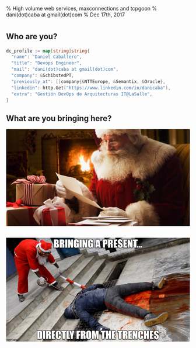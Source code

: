 % High volume web services, maxconnections and tcpgoon
% dani(dot)caba at gmail(dot)com
% Dec 17th, 2017

#

## Who are you?

```go
dc_profile := map[string]string{
  "name": "Daniel Caballero",
  "title": "Devops Engineer",
  "mail": "dani(dot)caba at gmail(dot)com",
  "company": &SchibstedPT,
  "previously_at": []company{&NTTEurope, &Semantix, &Oracle},
  "linkedin": http.Get("https://www.linkedin.com/in/danicaba"),
  "extra": "Gestión DevOps de Arquitecturas IT@LaSalle",
}
```

## What are you bringing here?
![](Santa-Claus-reading-letter-close-up.jpg)

##
![](trenchesPresent.jpg)
